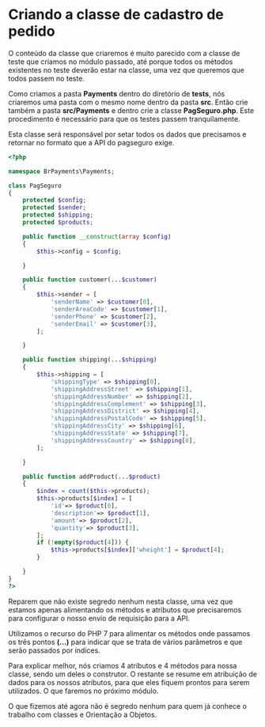 # Criando a classe de cadastro de pedido

O conteúdo da classe que criaremos é muito parecido com a classe de teste que criamos no módulo passado, até porque todos os métodos existentes no teste deverão estar na classe, uma vez que queremos que todos passem no teste.

Como criamos a pasta **Payments** dentro do diretório de **tests**, nós criaremos uma pasta com o mesmo nome dentro da pasta **src**. Então crie também a pasta **src/Payments** e dentro crie a classe **PagSeguro.php**. Este procedimento é necessário para que os testes passem tranquilamente.

Esta classe será responsável por setar todos os dados que precisamos e retornar no formato que a API do pagseguro exige.

```php
<?php

namespace BrPayments\Payments;

class PagSeguro
{
    protected $config;
    protected $sender;
    protected $shipping;
    protected $products;

    public function __construct(array $config)
    {
        $this->config = $config;

    }

    public function customer(...$customer)
    {
        $this->sender = [
            'senderName' => $customer[0],
            'senderAreaCode' => $customer[1],
            'senderPhone' => $customer[2],
            'senderEmail' => $customer[3],
        ];

    }

    public function shipping(...$shipping)
    {
        $this->shipping = [
            'shippingType' => $shipping[0],
            'shippingAddressStreet' => $shipping[1],
            'shippingAddressNumber' => $shipping[2],
            'shippingAddressComplement' => $shipping[3],
            'shippingAddressDistrict' => $shipping[4],
            'shippingAddressPostalCode' => $shipping[5],
            'shippingAddressCity' => $shipping[6],
            'shippingAddressState' => $shipping[7],
            'shippingAddressCountry' => $shipping[8],
        ];

    }

    public function addProduct(...$product)
    {
        $index = count($this->products);
        $this->products[$index] = [
            'id'=> $product[0],
            'description'=> $product[1],
            'amount'=> $product[2],
            'quantity'=> $product[3],
        ];
        if (!empty($product[4])) {
            $this->products[$index]['wheight'] = $product[4];
        }

    }
}
?>
```

Reparem que não existe segredo nenhum nesta classe, uma vez que estamos apenas alimentando os métodos e atributos que precisaremos para configurar o nosso envio de requisição para a API.

Utilizamos o recurso do PHP 7 para alimentar os métodos onde passamos os três pontos **(...)** para indicar que se trata de vários parâmetros e que serão passados por índices.

Para explicar melhor, nós criamos 4 atributos e 4 métodos para nossa classe, sendo um deles o construtor. O restante se resume em atribuição de dados para os nossos atributos, para que eles fiquem prontos para serem utilizados. O que faremos no próximo módulo.

O que fizemos até agora não é segredo nenhum para quem já conhece o trabalho com classes e Orientação a Objetos.